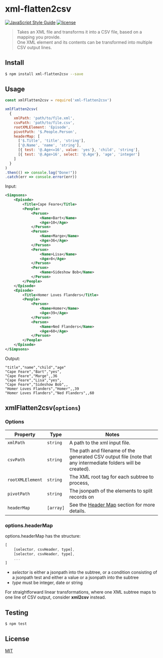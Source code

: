# xml-flatten2csv
[![JavaScript Style Guide](https://img.shields.io/badge/code_style-standard-brightgreen.svg)](https://standardjs.com) [![license](https://img.shields.io/github/license/mashape/apistatus.svg)](https://github.com/wmfs/tymly/blob/master/packages/xml2csv/LICENSE)

> Takes an XML file and transforms it into a CSV file, based on a mapping you provide.  
> One XML element and its contents can be transformed into multiple CSV output lines.  

## <a name="install"></a>Install
```bash
$ npm install xml-flatten2csv --save
```

## <a name="usage"></a>Usage

```javascript
const xmlFlatten2csv = require('xml-flatten2csv')

xmlFlatten2csv(
  {
    xmlPath: 'path/to/file.xml',
    csvPath: 'path/to/file.csv',
    rootXMLElement: 'Episode',
    pivotPath: '$.People.Person',
    headerMap: [
      ['$.Title', 'title', 'string'],
      ['@.Name', 'name', 'string'],
      [{ test: '@.Age<=16', value: 'yes'}, 'child', 'string'],
      [{ test: '@.Age>16', select: '@.Age'}, 'age', 'integer']
    ]
  }
)
.then(() => console.log("Done!"))
.catch(err => console.error(err))
```
Input: 
```xml
<Simpsons>
    <Episode>
        <Title>Cape Feare</Title>
        <People>
            <Person>
                <Name>Bart</Name>
                <Age>10</Age>
            </Person>
            <Person>
                <Name>Marge</Name>
                <Age>36</Age>
            </Person>
            <Person>
                <Name>Lisa</Name>
                <Age>8</Age>
            </Person>
            <Person>
                <Name>Sideshow Bob</Name>
            </Person>
        </People>
    </Episode>
    <Episode>
        <Title>Homer Loves Flanders</Title>
        <People>
            <Person>
                <Name>Homer</Name>
                <Age>39</Age>
            </Person>
            <Person>
                <Name>Ned Flanders</Name>
                <Age>60</Age>
            </Person>
        </People>
    </Episode>
</Simpsons>
```

Output:
```csv
"title","name","child","age"
"Cape Feare","Bart","yes",
"Cape Feare","Marge",,36
"Cape Feare","Lisa","yes",
"Cape Feare","Sideshow Bob",,
"Homer Loves Flanders","Homer",,39
"Homer Loves Flanders","Ned Flanders",,60
```

## xmlFlatten2csv(`options`)

### Options

| Property              | Type      | Notes  |
| --------              | ----      | -----  |
| `xmlPath`             | `string`  | A path to the xml input file.
| `csvPath`             | `string`  | The path and filename of the generated CSV output file (note that any intermediate folders will be created).
| `rootXMLElement`      | `string`  | The XML root tag for each subtree to process, 
| `pivotPath`           | `string`  | The jsonpath of the elements to split records on
| `headerMap`           | `[array]` | See the [Header Map](#headerMap) section for more details.

### <a name="headerMap"></a>options.headerMap

options.headerMap has the structure:

```javascript
[
    [selector, csvHeader, type],
    [selector, csvHeader, type],
    ...
]
```
* _selector_ is either a jsonpath into the subtree, or a condition consisting of a jsonpath test and either 
a value or a jsonpath into the subtree 
* _type_ must be integer, date or string

For straightforward linear transformations, where one XML subtree maps to one line of CSV output, consider 
__xml2csv__ instead.

## <a name="test"></a>Testing


```bash
$ npm test
```

## <a name="license"></a>License
[MIT](https://github.com/wmfs/tymly/xml2csv/blob/master/LICENSE)
